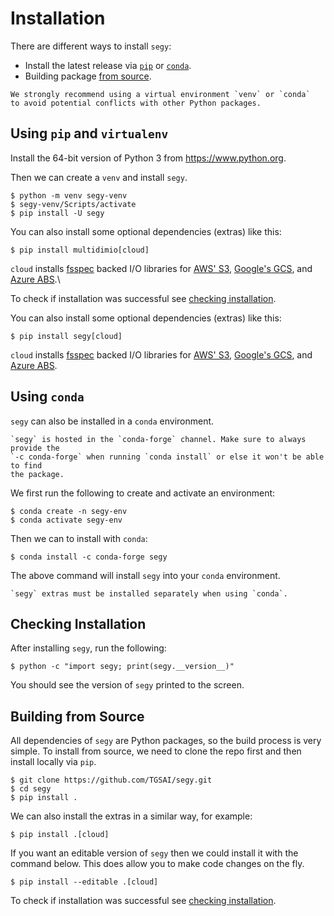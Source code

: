 # Installation

There are different ways to install `segy`:

- Install the latest release via [`pip`](#using-pip-and-virtualenv) or [`conda`](#using-conda).
- Building package [from source](#building-from-source).

```{note}
We strongly recommend using a virtual environment `venv` or `conda`
to avoid potential conflicts with other Python packages.
```

## Using `pip` and `virtualenv`

Install the 64-bit version of Python 3 from https://www.python.org.

Then we can create a `venv` and install `segy`.

```shell
$ python -m venv segy-venv
$ segy-venv/Scripts/activate
$ pip install -U segy
```

You can also install some optional dependencies (extras) like this:

```shell
$ pip install multidimio[cloud]
```

`cloud` installs [fsspec][fsspec] backed I/O libraries for [AWS' S3][s3fs],
[Google's GCS][gcsfs], and [Azure ABS][adlfs].\

[fsspec]: https://filesystem-spec.readthedocs.io/en/latest/
[s3fs]: https://s3fs.readthedocs.io/
[gcsfs]: https://gcsfs.readthedocs.io/
[adlfs]: https://github.com/fsspec/adlfs

To check if installation was successful see [checking installation](#checking-installation).

You can also install some optional dependencies (extras) like this:

```shell
$ pip install segy[cloud]
```

`cloud` installs [fsspec][fsspec] backed I/O libraries for [AWS' S3][s3fs],
[Google's GCS][gcsfs], and [Azure ABS][adlfs].

[fsspec]: https://filesystem-spec.readthedocs.io/en/latest/
[s3fs]: https://s3fs.readthedocs.io/
[gcsfs]: https://gcsfs.readthedocs.io/
[adlfs]: https://github.com/fsspec/adlfs

## Using `conda`

`segy` can also be installed in a `conda` environment.

```{note}
`segy` is hosted in the `conda-forge` channel. Make sure to always provide the
`-c conda-forge` when running `conda install` or else it won't be able to find
the package.
```

We first run the following to create and activate an environment:

```shell
$ conda create -n segy-env
$ conda activate segy-env
```

Then we can to install with `conda`:

```shell
$ conda install -c conda-forge segy
```

The above command will install `segy` into your `conda` environment.

```{note}
`segy` extras must be installed separately when using `conda`.
```

## Checking Installation

After installing `segy`, run the following:

```shell
$ python -c "import segy; print(segy.__version__)"
```

You should see the version of `segy` printed to the screen.

## Building from Source

All dependencies of `segy` are Python packages, so the build process is very simple.
To install from source, we need to clone the repo first and then install locally via `pip`.

```shell
$ git clone https://github.com/TGSAI/segy.git
$ cd segy
$ pip install .
```

We can also install the extras in a similar way, for example:

```shell
$ pip install .[cloud]
```

If you want an editable version of `segy` then we could install it with the command below.
This does allow you to make code changes on the fly.

```shell
$ pip install --editable .[cloud]
```

To check if installation was successful see [checking installation](#checking-installation).
